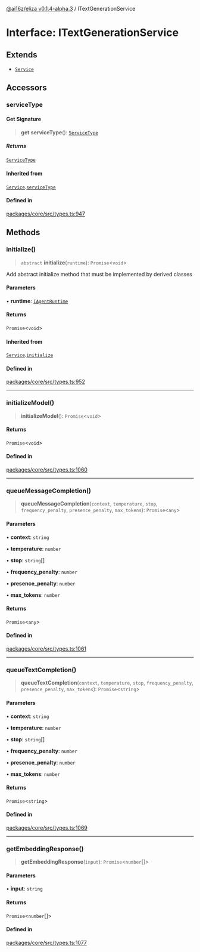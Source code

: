 [@ai16z/eliza v0.1.4-alpha.3](../index.md) / ITextGenerationService

# Interface: ITextGenerationService

## Extends

- [`Service`](../classes/Service.md)

## Accessors

### serviceType

#### Get Signature

> **get** **serviceType**(): [`ServiceType`](../enumerations/ServiceType.md)

##### Returns

[`ServiceType`](../enumerations/ServiceType.md)

#### Inherited from

[`Service`](../classes/Service.md).[`serviceType`](../classes/Service.md#serviceType-1)

#### Defined in

[packages/core/src/types.ts:947](https://github.com/ai16z/eliza/blob/main/packages/core/src/types.ts#L947)

## Methods

### initialize()

> `abstract` **initialize**(`runtime`): `Promise`\<`void`\>

Add abstract initialize method that must be implemented by derived classes

#### Parameters

• **runtime**: [`IAgentRuntime`](IAgentRuntime.md)

#### Returns

`Promise`\<`void`\>

#### Inherited from

[`Service`](../classes/Service.md).[`initialize`](../classes/Service.md#initialize)

#### Defined in

[packages/core/src/types.ts:952](https://github.com/ai16z/eliza/blob/main/packages/core/src/types.ts#L952)

***

### initializeModel()

> **initializeModel**(): `Promise`\<`void`\>

#### Returns

`Promise`\<`void`\>

#### Defined in

[packages/core/src/types.ts:1060](https://github.com/ai16z/eliza/blob/main/packages/core/src/types.ts#L1060)

***

### queueMessageCompletion()

> **queueMessageCompletion**(`context`, `temperature`, `stop`, `frequency_penalty`, `presence_penalty`, `max_tokens`): `Promise`\<`any`\>

#### Parameters

• **context**: `string`

• **temperature**: `number`

• **stop**: `string`[]

• **frequency\_penalty**: `number`

• **presence\_penalty**: `number`

• **max\_tokens**: `number`

#### Returns

`Promise`\<`any`\>

#### Defined in

[packages/core/src/types.ts:1061](https://github.com/ai16z/eliza/blob/main/packages/core/src/types.ts#L1061)

***

### queueTextCompletion()

> **queueTextCompletion**(`context`, `temperature`, `stop`, `frequency_penalty`, `presence_penalty`, `max_tokens`): `Promise`\<`string`\>

#### Parameters

• **context**: `string`

• **temperature**: `number`

• **stop**: `string`[]

• **frequency\_penalty**: `number`

• **presence\_penalty**: `number`

• **max\_tokens**: `number`

#### Returns

`Promise`\<`string`\>

#### Defined in

[packages/core/src/types.ts:1069](https://github.com/ai16z/eliza/blob/main/packages/core/src/types.ts#L1069)

***

### getEmbeddingResponse()

> **getEmbeddingResponse**(`input`): `Promise`\<`number`[]\>

#### Parameters

• **input**: `string`

#### Returns

`Promise`\<`number`[]\>

#### Defined in

[packages/core/src/types.ts:1077](https://github.com/ai16z/eliza/blob/main/packages/core/src/types.ts#L1077)

